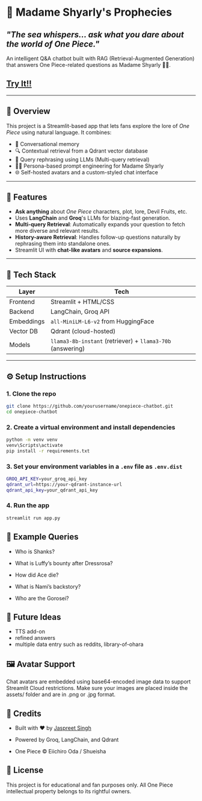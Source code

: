 # 🔮 Madame Shyarly's Prophecies

## _"The sea whispers... ask what you dare about the world of One Piece."_

An intelligent Q&A chatbot built with RAG (Retrieval-Augmented Generation) that answers One Piece-related questions as Madame Shyarly 🧜‍♀️.

## [Try It!!](https://onepiece-chatbot.streamlit.app/)

---

## 📜 Overview

This project is a Streamlit-based app that lets fans explore the lore of _One Piece_ using natural language. It combines:

- 💬 Conversational memory
- 🔍 Contextual retrieval from a Qdrant vector database
- 🧠 Query rephrasing using LLMs (Multi-query retrieval)
- 🧙‍♀️ Persona-based prompt engineering for Madame Shyarly
- 🌐 Self-hosted avatars and a custom-styled chat interface

---

## 🚀 Features

- **Ask anything** about _One Piece_ characters, plot, lore, Devil Fruits, etc.
- Uses **LangChain** and **Groq**'s LLMs for blazing-fast generation.
- **Multi-query Retrieval**: Automatically expands your question to fetch more diverse and relevant results.
- **History-aware Retrieval**: Handles follow-up questions naturally by rephrasing them into standalone ones.
- Streamlit UI with **chat-like avatars** and **source expansions**.

---

## 🧱 Tech Stack

| Layer      | Tech                                         |
|------------|----------------------------------------------|
| Frontend   | Streamlit + HTML/CSS                         |
| Backend    | LangChain, Groq API                          |
| Embeddings | `all-MiniLM-L6-v2` from HuggingFace          |
| Vector DB  | Qdrant (cloud-hosted)                        |
| Models     | `llama3-8b-instant` (retriever) + `llama3-70b` (answering) |

---

## ⚙️ Setup Instructions

### 1. Clone the repo

```bash
git clone https://github.com/yourusername/onepiece-chatbot.git
cd onepiece-chatbot
```

### 2. Create a virtual environment and install dependencies

```bash
python -m venv venv
venv\Scripts\activate
pip install -r requirements.txt
```

### 3. Set your environment variables in a `.env` file as `.env.dist`

```bash
GROQ_API_KEY=your_groq_api_key
qdrant_url=https://your-qdrant-instance-url
qdrant_api_key=your_qdrant_api_key
```

### 4. Run the app

```bash
streamlit run app.py
```

## 🧪 Example Queries

- Who is Shanks?

- What is Luffy’s bounty after Dressrosa?

- How did Ace die?

- What is Nami’s backstory?

- Who are the Gorosei?

## 🧠 Future Ideas

- TTS add-on
- refined answers
- multiple data entry such as reddits, library-of-ohara

## 🖼️ Avatar Support

Chat avatars are embedded using base64-encoded image data to support Streamlit Cloud restrictions. Make sure your images are placed inside the assets/ folder and are in .png or .jpg format.

## 👑 Credits

- Built with ❤️ by [Jaspreet Singh](https://github.com/InsaneJSK)

- Powered by Groq, LangChain, and Qdrant

- One Piece © Eiichiro Oda / Shueisha

## 📜 License

This project is for educational and fan purposes only. All One Piece intellectual property belongs to its rightful owners.
